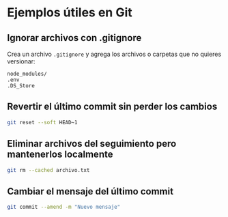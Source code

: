 # Ejemplos útiles en Git

## Ignorar archivos con .gitignore

Crea un archivo `.gitignore` y agrega los archivos o carpetas que no quieres versionar:

```gitignore
node_modules/
.env
.DS_Store
```

## Revertir el último commit sin perder los cambios

```bash
git reset --soft HEAD~1
```

## Eliminar archivos del seguimiento pero mantenerlos localmente

```bash
git rm --cached archivo.txt
```

## Cambiar el mensaje del último commit

```bash
git commit --amend -m "Nuevo mensaje"
```
